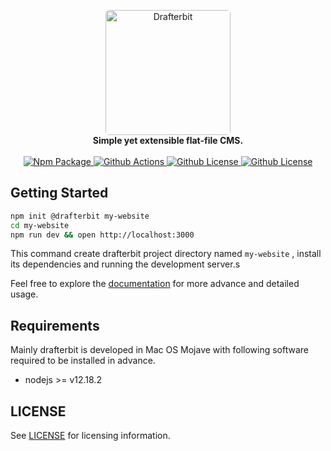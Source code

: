 
<p align="center">
     <a href="https://drafterbit.github.io/drafterbit">
       <img alt="Drafterbit" style="border-radius:6px" src="https://drafterbit.github.io/drafterbit/assets/img/logo.png" width="200"/>
     </a>
     <br/>
     <strong>Simple yet extensible flat-file CMS.</strong>
     <br/>
     <br/>
     <a href="https://badge.fury.io/js/drafterbit">
        <img alt="Npm Package" src="https://badge.fury.io/js/drafterbit.svg"/>
     </a>
     <a href="https://github.com/drafterbit/drafterbit/actions">
         <img alt="Github Actions" src="https://github.com/drafterbit/drafterbit/workflows/test/badge.svg"/>
     </a>
     <a href="https://github.com/drafterbit/drafterbit/blob/develop/LICENSE">
         <img alt="Github License" src="https://img.shields.io/github/license/drafterbit/drafterbit.svg"/>
     </a>
     <a href="https://github.com/drafterbit/drafterbit/compare">
          <img alt="Github License" src="https://img.shields.io/badge/PRs-welcome-brightgreen.svg"/>
     </a>
</p>

## Getting Started

```sh
npm init @drafterbit my-website
cd my-website
npm run dev && open http://localhost:3000
```

This command create drafterbit project directory named `my-website` , install its dependencies
and running the development server.s

Feel free to explore the [documentation](https://drafterbit.github.io/drafterbit)
for more advance and detailed usage.

## Requirements

Mainly drafterbit is developed in Mac OS Mojave with following software required to be installed in advance.

+ nodejs >= v12.18.2

## LICENSE

See [LICENSE](https://github.com/drafterbit/drafterbit/blob/develop/LICENSE) for licensing information.
